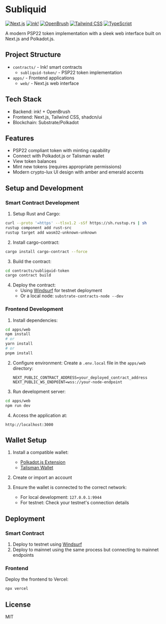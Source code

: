 # Subliquid

[![Next.js](https://img.shields.io/badge/Next.js-13.4-black?style=flat-square&logo=next.js)](https://nextjs.org/)
[![ink!](https://img.shields.io/badge/ink!-4.2.0-blue?style=flat-square)](https://use.ink/)
[![OpenBrush](https://img.shields.io/badge/OpenBrush-4.0.0_beta-orange?style=flat-square)](https://openbrush.io)
[![Tailwind CSS](https://img.shields.io/badge/Tailwind-3.4-38bdf8?style=flat-square&logo=tailwindcss)](https://tailwindcss.com)
[![TypeScript](https://img.shields.io/badge/TypeScript-5.0-blue?style=flat-square&logo=typescript)](https://www.typescriptlang.org)

A modern PSP22 token implementation with a sleek web interface built on Next.js and Polkadot.js.

## Project Structure
- `contracts/` - Ink! smart contracts
  - `subliquid-token/` - PSP22 token implementation
- `apps/` - Frontend applications
  - `web/` - Next.js web interface

## Tech Stack
- Backend: ink! + OpenBrush
- Frontend: Next.js, Tailwind CSS, shadcn/ui
- Blockchain: Substrate/Polkadot

## Features
- PSP22 compliant token with minting capability
- Connect with Polkadot.js or Talisman wallet
- View token balances
- Mint new tokens (requires appropriate permissions)
- Modern crypto-lux UI design with amber and emerald accents

## Setup and Development

### Smart Contract Development

1. Setup Rust and Cargo:
```bash
curl --proto '=https' --tlsv1.2 -sSf https://sh.rustup.rs | sh
rustup component add rust-src
rustup target add wasm32-unknown-unknown
```

2. Install cargo-contract:
```bash
cargo install cargo-contract --force
```

3. Build the contract:
```bash
cd contracts/subliquid-token
cargo contract build
```

4. Deploy the contract:
   - Using [Windsurf](https://windsurf.polka.network/) for testnet deployment
   - Or a local node: `substrate-contracts-node --dev`

### Frontend Development

1. Install dependencies:
```bash
cd apps/web
npm install
# or
yarn install
# or 
pnpm install
```

2. Configure environment:
   Create a `.env.local` file in the `apps/web` directory:
   ```
   NEXT_PUBLIC_CONTRACT_ADDRESS=your_deployed_contract_address
   NEXT_PUBLIC_WS_ENDPOINT=wss://your-node-endpoint
   ```

3. Run development server:
```bash
cd apps/web
npm run dev
```

4. Access the application at:
```
http://localhost:3000
```

## Wallet Setup
1. Install a compatible wallet:
   - [Polkadot.js Extension](https://polkadot.js.org/extension/)
   - [Talisman Wallet](https://talisman.xyz/)

2. Create or import an account

3. Ensure the wallet is connected to the correct network:
   - For local development: `127.0.0.1:9944`
   - For testnet: Check your testnet's connection details

## Deployment

### Smart Contract
1. Deploy to testnet using [Windsurf](https://windsurf.polka.network/) 
2. Deploy to mainnet using the same process but connecting to mainnet endpoints

### Frontend
Deploy the frontend to Vercel:
```bash
npx vercel
```

## License
MIT
